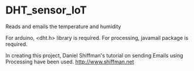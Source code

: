 # DHT_sensor_IoT
Reads and emails the temperature and humidity

For arduino, <dht.h> library is required.
For processing, javamail package is required.

In creating this project, Daniel Shiffman's tutorial on sending Emails using Processing have been used.
http://www.shiffman.net

